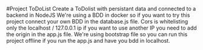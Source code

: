 #Project ToDoList
Create a ToDolist with persistant data and connected to a backend in NodeJS 
We're using a BDD in docker so if you want to try this project connect your own BDD in the database.js file. 
Cors is whitelisting only the localhost / 127.0.0.1 ip if you want to use another IP you need to add the origin in the app.js file. 
We're using bootstrap file so you can run this project offline if you run the app.js and have you bdd in localhost. 
